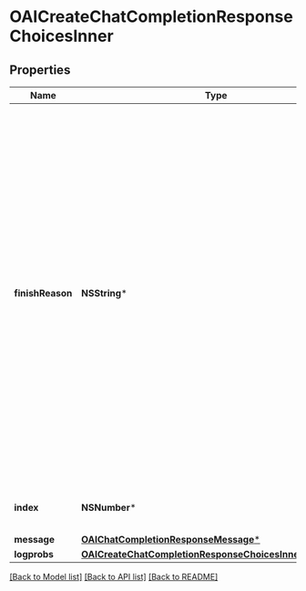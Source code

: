 # OAICreateChatCompletionResponseChoicesInner

## Properties
Name | Type | Description | Notes
------------ | ------------- | ------------- | -------------
**finishReason** | **NSString*** | The reason the model stopped generating tokens. This will be &#x60;stop&#x60; if the model hit a natural stop point or a provided stop sequence, &#x60;length&#x60; if the maximum number of tokens specified in the request was reached, &#x60;content_filter&#x60; if content was omitted due to a flag from our content filters, &#x60;tool_calls&#x60; if the model called a tool, or &#x60;function_call&#x60; (deprecated) if the model called a function.  | 
**index** | **NSNumber*** | The index of the choice in the list of choices. | 
**message** | [**OAIChatCompletionResponseMessage***](OAIChatCompletionResponseMessage.md) |  | 
**logprobs** | [**OAICreateChatCompletionResponseChoicesInnerLogprobs***](OAICreateChatCompletionResponseChoicesInnerLogprobs.md) |  | 

[[Back to Model list]](../README.md#documentation-for-models) [[Back to API list]](../README.md#documentation-for-api-endpoints) [[Back to README]](../README.md)


